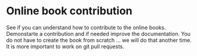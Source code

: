 # Online book contribution

See if you can understand how to contribute to the online books. Demonstarte a contribution 
and if needed improve the documentation. You do not have to create the book from scratch ... 
we will do that another time. It is more important to work on git pull requests.
